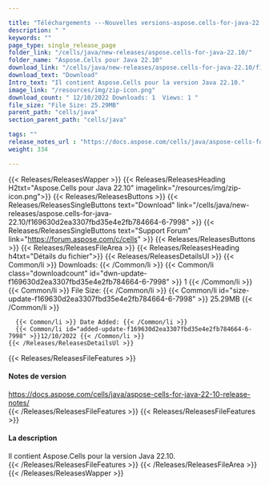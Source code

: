 ```yaml
---

title: "Téléchargements ---Nouvelles versions-aspose.cells-for-java-22.10"
description: " "
keywords: ""
page_type: single_release_page
folder_link: "/cells/java/new-releases/aspose.cells-for-java-22.10/"
folder_name: "Aspose.Cells pour Java 22.10"
download_link: "/cells/java/new-releases/aspose.cells-for-java-22.10/f169630d2ea3307fbd35e4e2fb784664-6-7998"
download_text: "Download"
Intro_text: "Il contient Aspose.Cells pour la version Java 22.10."
image_link: "/resources/img/zip-icon.png"
download_count: " 12/10/2022 Downloads: 1  Views: 1 "
file_size: "File Size: 25.29MB"
parent_path: "cells/java"
section_parent_path: "cells/java"

tags: ""
release_notes_url : "https://docs.aspose.com/cells/java/aspose-cells-for-java-22-10-release-notes/"
weight: 334

---
```


{{< Releases/ReleasesWapper >}}
  {{< Releases/ReleasesHeading H2txt="Aspose.Cells pour Java 22.10" imagelink="/resources/img/zip-icon.png">}}
  {{< Releases/ReleasesButtons >}}
    {{< Releases/ReleasesSingleButtons text="Download" link="/cells/java/new-releases/aspose.cells-for-java-22.10/f169630d2ea3307fbd35e4e2fb784664-6-7998" >}}
    {{< Releases/ReleasesSingleButtons text="Support Forum" link="https://forum.aspose.com/c/cells" >}}
  {{< Releases/ReleasesButtons >}}
  {{< Releases/ReleasesFileArea >}}
    {{< Releases/ReleasesHeading h4txt="Détails du fichier">}}
    {{< Releases/ReleasesDetailsUl >}}
      {{< Common/li >}} Downloads: {{< /Common/li >}}
      {{< Common/li class="downloadcount" id="dwn-update-f169630d2ea3307fbd35e4e2fb784664-6-7998" >}} 1 {{< /Common/li >}}
      {{< Common/li >}} File Size: {{< /Common/li >}}
      {{< Common/li id="size-update-f169630d2ea3307fbd35e4e2fb784664-6-7998" >}} 25.29MB {{< /Common/li >}}

      {{< Common/li >}} Date Added: {{< /Common/li >}}
      {{< Common/li id="added-update-f169630d2ea3307fbd35e4e2fb784664-6-7998" >}}12/10/2022 {{< /Common/li >}}
    {{< /Releases/ReleasesDetailsUl >}}

  {{< Releases/ReleasesFileFeatures >}}
      <h4>Notes de version</h4><div> <a href='https://docs.aspose.com/cells/java/aspose-cells-for-java-22-10-release-notes/'>https://docs.aspose.com/cells/java/aspose-cells-for-java-22-10-release-notes/</a></div>
  {{< /Releases/ReleasesFileFeatures >}}
  {{< Releases/ReleasesFileFeatures >}}
      <h4>La description</h4><div class="HTMLDescription"> Il contient Aspose.Cells pour la version Java 22.10.</div>
  {{< /Releases/ReleasesFileFeatures >}}
 {{< /Releases/ReleasesFileArea >}}
{{< /Releases/ReleasesWapper >}}



